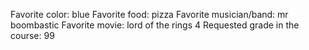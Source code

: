 Favorite color: blue
Favorite food: pizza
Favorite musician/band: mr boombastic
Favorite movie: lord of the rings 4
Requested grade in the course: 99
